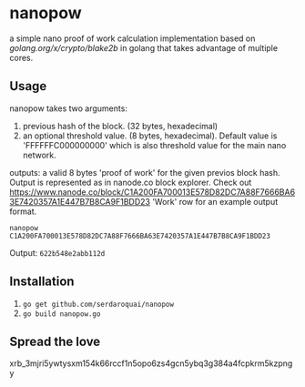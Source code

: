 # nanopow

a simple nano proof of work calculation implementation based on _golang.org/x/crypto/blake2b_ in golang that takes advantage of multiple cores.

## Usage

nanopow takes two arguments:

1. previous hash of the block. (32 bytes, hexadecimal)
2. an optional threshold value. (8 bytes, hexadecimal). Default value is 'FFFFFFC000000000' which is also threshold value for the main nano network.

outputs: a valid 8 bytes 'proof of work' for the given previos block hash. Output is represented as in nanode.co block explorer. Check out https://www.nanode.co/block/C1A200FA700013E578D82DC7A88F7666BA63E7420357A1E447B7B8CA9F1BDD23 'Work' row for an example output format.

`nanopow C1A200FA700013E578D82DC7A88F7666BA63E7420357A1E447B7B8CA9F1BDD23`

Output: `622b548e2abb112d`

## Installation

1. `go get github.com/serdaroquai/nanopow` 
2. `go build nanopow.go`

## Spread the love
xrb_3mjri5ywtysxm154k66rccf1n5opo6zs4gcn5ybq3g384a4fcpkrm5kzpngy
